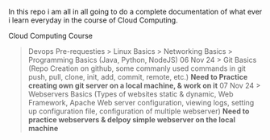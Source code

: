In this repo i am all in all going to do a complete documentation of what ever i learn everyday in the course of Cloud Computing.

Cloud Computing Course
  > Devops Pre-requesties
      > Linux Basics
      > Networking Basics
      > Programming Basics (Java, Python, NodeJS)
06 Nov 24  > Git Basics (Repo Creation on github, some commanly used commands in git push, pull, clone, init, add, commit, remote, etc.)
  **Need to Practice creating own git server on a local machine, & work on it**
07 Nov 24  > Webservers Basics (Types of websites static & dynamic, Web Framework, Apache Web server configuration, viewing logs, setting up configuration file, configuration of multiple webserver)
  **Need to practice webservers & delpoy simple webserver on the local machine**
